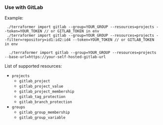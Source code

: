 ### Use with GitLab

Example:

```
 ./terraformer import gitlab --group=YOUR_GROUP --resources=projects --token=YOUR_TOKEN // or GITLAB_TOKEN in env
 ./terraformer import gitlab --group=YOUR_GROUP --resources=projects --filter=repository=id1:id2:id4 --token=YOUR_TOKEN // or GITLAB_TOKEN in env

  ./terraformer import gitlab --group=YOUR_GROUP --resources=projects --base-url=https://your-self-hosted-gitlab-url
```

List of supported resources:

*   `projects`
    * `gitlab_project`
    * `gitlab_project_value`
    * `gitlab_project_membership`
    * `gitlab_tag_protection`
    * `gitlab_branch_protection`
*   `groups`
    * `gitlab_group_membership`
    * `gitlab_group_variable`
